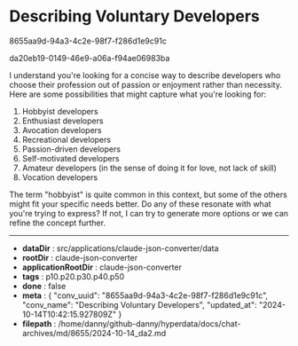 # Describing Voluntary Developers

8655aa9d-94a3-4c2e-98f7-f286d1e9c91c

da20eb19-0149-46e9-a06a-f94ae06983ba

 I understand you're looking for a concise way to describe developers who choose their profession out of passion or enjoyment rather than necessity. Here are some possibilities that might capture what you're looking for:

1. Hobbyist developers
2. Enthusiast developers
3. Avocation developers
4. Recreational developers
5. Passion-driven developers
6. Self-motivated developers
7. Amateur developers (in the sense of doing it for love, not lack of skill)
8. Vocation developers

The term "hobbyist" is quite common in this context, but some of the others might fit your specific needs better. Do any of these resonate with what you're trying to express? If not, I can try to generate more options or we can refine the concept further.

---

* **dataDir** : src/applications/claude-json-converter/data
* **rootDir** : claude-json-converter
* **applicationRootDir** : claude-json-converter
* **tags** : p10.p20.p30.p40.p50
* **done** : false
* **meta** : {
  "conv_uuid": "8655aa9d-94a3-4c2e-98f7-f286d1e9c91c",
  "conv_name": "Describing Voluntary Developers",
  "updated_at": "2024-10-14T10:42:15.927809Z"
}
* **filepath** : /home/danny/github-danny/hyperdata/docs/chat-archives/md/8655/2024-10-14_da2.md